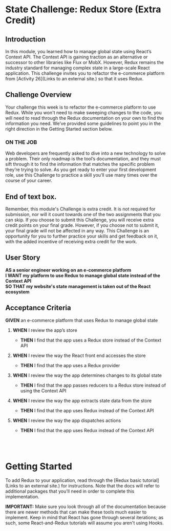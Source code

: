 # State Challenge: Redux Store (Extra Credit)

## Introduction

In this module, you learned how to manage global state using React’s Context API. The Context API is gaining traction as an alternative or successor to other libraries like Flux or MobX. However, Redux remains the industry standard for managing complex state in a large-scale React application. This challenge invites you to refactor the e-commerce platform from [Activity 26](Links to an external site.) so that it uses Redux.

## Challenge Overview

Your challenge this week is to refactor the e-commerce platform to use Redux. While you won't need to make sweeping changes to the code, you will need to read through the Redux documentation on your own to find the information you need. We’ve provided some guidelines to point you in the right direction in the Getting Started section below.

### ON THE JOB

Web developers are frequently asked to dive into a new technology to solve a problem. Their only roadmap is the tool’s documentation, and they must sift through it to find the information that matches the specific problem they’re trying to solve. As you get ready to enter your first development role, use this Challenge to practice a skill you’ll use many times over the course of your career.

## End of text box.

Remember, this module's Challenge is extra credit. It is not required for submission, nor will it count towards one of the two assignments that you can skip. If you choose to submit this Challenge, you will receive extra credit points on your final grade. However, if you choose not to submit it, your final grade will not be affected in any way. This Challenge is an opportunity for you to further practice your skills and get feedback on it, with the added incentive of receiving extra credit for the work.

## User Story

**AS a senior engineer working on an e-commerce platform**  
**I WANT my platform to use Redux to manage global state instead of the Context API**  
**SO THAT my website's state management is taken out of the React ecosystem**

## Acceptance Criteria
**GIVEN** an e-commerce platform that uses Redux to manage global state

1. **WHEN** I review the app’s store
   - **THEN** I find that the app uses a Redux store instead of the Context API

2. **WHEN** I review the way the React front end accesses the store
   - **THEN** I find that the app uses a Redux provider

3. **WHEN** I review the way the app determines changes to its global state
   - **THEN** I find that the app passes reducers to a Redux store instead of using the Context API

4. **WHEN** I review the way the app extracts state data from the store
   - **THEN** I find that the app uses Redux instead of the Context API

5. **WHEN** I review the way the app dispatches actions
   - **THEN** I find that the app uses Redux instead of the Context API

<br><br>

# Getting Started

To add Redux to your application, read through the [Redux basic tutorial](Links to an external site.) for instructions. Note that the docs will refer to additional packages that you'll need in order to complete this implementation.

**IMPORTANT:** Make sure you look through all of the documentation because there are newer methods that can make these tools much easier to implement. Keep in mind that React has gone through several iterations; as such, some React-and-Redux tutorials will assume you aren't using Hooks.